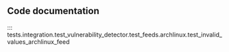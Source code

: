 ## Code documentation

::: tests.integration.test_vulnerability_detector.test_feeds.archlinux.test_invalid_values_archlinux_feed
